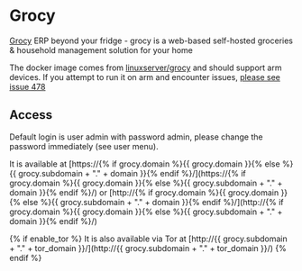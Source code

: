 # Grocy

[Grocy](https://grocy.info) ERP beyond your fridge - grocy is a web-based self-hosted groceries & household management solution for your home

The docker image comes from [linuxserver/grocy](https://hub.docker.com/r/linuxserver/grocy) and should support arm devices.
If you attempt to run it on arm and encounter issues, 
[please see issue 478](https://gitlab.com/NickBusey/HomelabOS/-/issues/478)

## Access

Default login is user admin with password admin, please change the password immediately (see user menu).

It is available at [https://{% if grocy.domain %}{{ grocy.domain }}{% else %}{{ grocy.subdomain + "." + domain }}{% endif %}/](https://{% if grocy.domain %}{{ grocy.domain }}{% else %}{{ grocy.subdomain + "." + domain }}{% endif %}/) or [http://{% if grocy.domain %}{{ grocy.domain }}{% else %}{{ grocy.subdomain + "." + domain }}{% endif %}/](http://{% if grocy.domain %}{{ grocy.domain }}{% else %}{{ grocy.subdomain + "." + domain }}{% endif %}/)

{% if enable_tor %}
It is also available via Tor at [http://{{ grocy.subdomain + "." + tor_domain }}/](http://{{ grocy.subdomain + "." + tor_domain }}/)
{% endif %}
